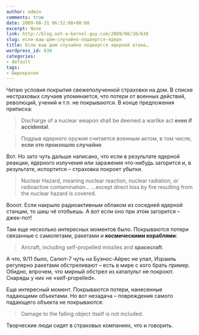 ```yaml
---
author: admin
comments: true
date: 2009-08-31 06:52:08+00:00
excerpt: None
link: http://blog.not-a-kernel-guy.com/2009/08/30/638
slug: если-ваш-дом-случайно-подвергся-ядерн
title: Если ваш дом случайно подвергся ядерной атаке…
wordpress_id: 638
categories:
- default
tags:
- Бюрократия
---
```


Читаю условия покрытия свежеполученной страховки на дом. В списке нестраховых случаев упоминается, что потери от военных действий, революций, учений и т.п. не покрываются. В конце предложения приписка:



> Discharge of a nuclear weapon shall be deemed a warlike act **even if accidental**.


> Подрыв ядерного оружия считается военным актом, в том числе, **если это произошло случайно**


Вот. Но зато чуть дальше написано, что если в результате ядерной реакции, ядерного излучения или заражения что-нибудь загорится и, в результате, испортится – страховка покроет убытки.



> Nuclear Hazard, meaning nuclear reaction, nuclear radiation, or radioactive contamination… …except direct loss by fire resulting from the nuclear hazard is covered.


Вооот. Если накрыло радиоактивным облаком из соседней ядерной станции, то шиш чё отобьешь. А вот если оно при этом загорится – джек-пот!

Там еще несколько интересных моментов было. Покрываются потери связанные с самолетами, ракетами и **космическими кораблями**:



> Aircraft, including self-propelled missiles and **spacecraft**.


А что, 9/11 было, Салют-7 чуть на Буэнос-Айрес не упал, Израиль регулярно ракетами обстреливают – есть в мире с кого брать пример. Обидно, впрочем, что мирный обстрел из катапульт не покроют. Снаряды у них не «self-propelled».

Еще интересный момент. Покрываются потери, нанесенные падающими объектами. Но вот незадача – повреждения самого падающего объекта не покрываются:



> Damage to the falling object itself is not included.



Творческие люди сидят в страховых компаниях, что и говорить.
